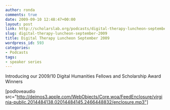 ```yaml
---
author: ronda
comments: true
date: 2009-09-10 12:48:47+00:00
layout: post
link: http://scholarslab.org/podcasts/digital-therapy-luncheon-september-2009/
slug: digital-therapy-luncheon-september-2009
title: Digital Therapy Luncheon September 2009
wordpress_id: 593
categories:
- Podcasts
tags:
- speaker series
---
```


Introducing our 2009/10 Digital Humanities Fellows and Scholarship Award Winners

[podloveaudio src="http://deimos3.apple.com/WebObjects/Core.woa/FeedEnclosure/virginia-public.2014484138.02014484145.2466448832/enclosure.mp3"]

